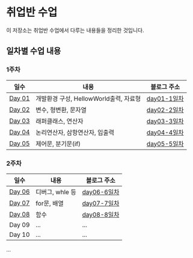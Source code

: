 # 취업반 수업

이 저장소는 취업반 수업에서 다루는 내용들을 정리한 것입니다.

## 일차별 수업 내용

### 1주차

| 일수 | 내용 | 블로그 주소 |
|---|---|---|
| [Day 01](https://github.com/Noah3521/itbnak/tree/main/1주차/day01) | 개발환경 구성, HellowWorld출력, 자료형 | [day01-1일차](https://velog.io/@noah3521/취업반-1일차) |
| [Day 02](https://github.com/Noah3521/itbnak/tree/main/1주차/day02) | 변수, 형변환, 문자열 | [day02-2일차](https://velog.io/@noah3521/취업반-2일차) |
| [Day 03](https://github.com/Noah3521/itbnak/tree/main/1주차/day03) | 래퍼클래스, 연산자| [day03-3일차](https://velog.io/@noah3521/취업반-3일차) |
| [Day 04](https://github.com/Noah3521/itbnak/tree/main/1주차/day04) | 논리연산자, 삼항연산자, 입출력| [day04-4일차](https://velog.io/@noah3521/취업반-4일차) |
| [Day 05](https://github.com/Noah3521/itbnak/tree/main/1주차/day05) | 제어문, 분기문(if) | [day05-5일차](https://velog.io/@noah3521/취업반-5일차) |

### 2주차

| 일수 | 내용 | 블로그 주소 |
|---|---|---|
| [Day 06](https://github.com/Noah3521/itbnak/tree/main/2주차/day06) | 디버그, whle 등 | [day06-6일차](https://velog.io/@noah3521/취업반-6일차) | 
| [Day 07](https://github.com/Noah3521/itbnak/tree/main/2주차/day07) | for문, 배열 | [day07-7일차](https://velog.io/@noah3521/취업반-7일차) | 
| [Day 08](https://github.com/Noah3521/itbnak/tree/main/2주차/day08) | 함수 | [day08-8일차](https://velog.io/@noah3521/취업반-8일차) | 
| Day 09 | ... | ... |
| Day 10 | ... | ... |

...
